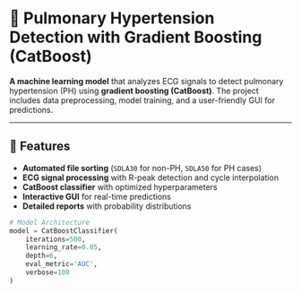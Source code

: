 # 🏥 Pulmonary Hypertension Detection with Gradient Boosting (CatBoost)

**A machine learning model** that analyzes ECG signals to detect pulmonary hypertension (PH) using **gradient boosting (CatBoost)**. The project includes data preprocessing, model training, and a user-friendly GUI for predictions.

---

## 🌟 Features
- **Automated file sorting** (`SDLA30` for non-PH, `SDLA50` for PH cases)
- **ECG signal processing** with R-peak detection and cycle interpolation
- **CatBoost classifier** with optimized hyperparameters
- **Interactive GUI** for real-time predictions
- **Detailed reports** with probability distributions

```python
# Model Architecture
model = CatBoostClassifier(
    iterations=500,
    learning_rate=0.05,
    depth=6,
    eval_metric='AUC',
    verbose=100
)
